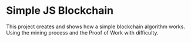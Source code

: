 #  Simple JS Blockchain

This project creates and shows how a simple blockchain algorithm works.
Using the mining process and the Proof of Work with difficulty.